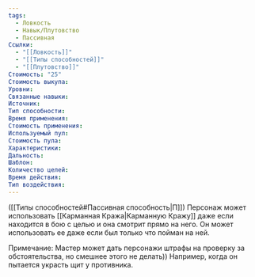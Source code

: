 ```yaml
---
tags:
  - Ловкость
  - Навык/Плутовство
  - Пассивная
Ссылки:
  - "[[Ловкость]]"
  - "[[Типы способностей]]"
  - "[[Плутовство]]"
Стоимость: "25"
Стоимость выкупа:
Уровни:
Связанные навыки:
Источник:
Тип способности:
Время применения:
Стоимость применения:
Используемый пул:
Стоимость пула:
Характеристики:
Дальность:
Шаблон:
Количество целей:
Время действия:
Тип воздействия:
---
```

([[Типы способностей#Пассивная способность|П]]) Персонаж может использовать [[Карманная Кража|Карманную Кражу]] даже если находится в бою с целью и она смотрит прямо на него. Он может использовать ее даже если был только что пойман на ней. 

Примечание: Мастер может дать персонажи штрафы на проверку за обстоятельства, но смешнее этого не делать)) Например, когда он пытается украсть щит у противника. 